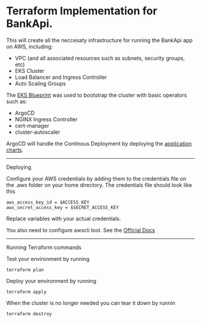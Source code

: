 # Terraform Implementation for BankApi.

This will create all the neccesaty infrastructure for running the BankApi app on AWS, including:
* VPC (and all associated resources such as subnets, security groups, etc)
* EKS Cluster
* Load Balancer and Ingress Controller
* Auto Scaling Groups

The [EKS Blueprint](https://github.com/aws-ia/terraform-aws-eks-blueprints) was used to bootstrap the cluster with basic operators such as:
* ArgoCD
* NGINX Ingress Controller
* cert-manager
* cluster-autoscaler

ArgoCD will handle the Continous Deployment by deploying the [application charts](https://github.com/pimliprentiss/bankapi-argo-registry).

---
Deploying

Configure your AWS credentials by adding them to the credentials file on the .aws folder on your home directory.
The credentials file should look like this
```
aws_access_key_id = $ACCESS_KEY 
aws_secret_access_key = $SECRET_ACCESS_KEY
```
Replace variables with your actual credentials.

You also need to configure awscli tool. See the [Official Docs](https://docs.aws.amazon.com/cli/latest/userguide/getting-started-install.html)

---
Running Terraform commands

Test your environment by running 
```
terraform plan
```

Deploy your environment by running 
```
terraform apply
```

When the cluster is no longer needed you can tear it down by runnin
```
terraform destroy
```
